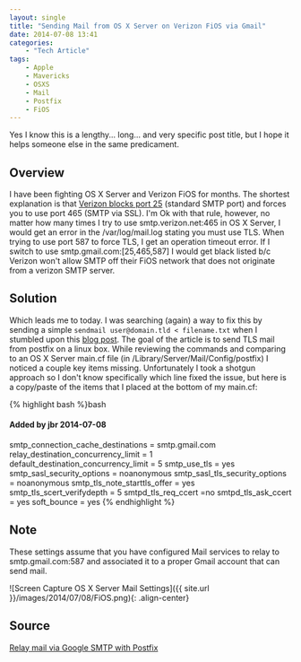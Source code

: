```yaml
---
layout: single
title: "Sending Mail from OS X Server on Verizon FiOS via Gmail"
date: 2014-07-08 13:41
categories:
    - "Tech Article"
tags:
    - Apple
    - Mavericks
    - OSXS
    - Mail
    - Postfix
    - FiOS
---
```


Yes I know this is a lengthy... long... and very specific post title, but I hope it helps someone else in the same predicament.

Overview
---

I have been fighting OS X Server and Verizon FiOS for months.  The shortest explanation is that [Verizon blocks port 25][verizon] (standard SMTP port) and forces you to use port 465 (SMTP via SSL).  I'm Ok with that rule, however, no matter how many times I try to use smtp.verizon.net:465 in OS X Server, I would get an error in the /var/log/mail.log stating you must use TLS.  When trying to use port 587 to force TLS, I get an operation timeout error.  If I switch to use smtp.gmail.com:[25,465,587] I would get black listed b/c Verizon won't allow SMTP off their FiOS network that does not originate from a verizon SMTP server.

Solution
---

Which leads me to today.  I was searching (again) a way to fix this by sending a simple ```sendmail user@domain.tld < filename.txt``` when I stumbled upon this [blog post][wormly].  The goal of the article is to send TLS mail from postfix on a linux box.  While reviewing the commands and comparing to an OS X Server main.cf file (in /Library/Server/Mail/Config/postfix) I noticed a couple key items missing.  Unfortunately I took a shotgun approach so I don't know specifically which line fixed the issue, but here is a copy/paste of the items that I placed at the bottom of my main.cf:

{% highlight bash %}bash
#### Added by jbr 2014-07-08
smtp_connection_cache_destinations = smtp.gmail.com
relay_destination_concurrency_limit = 1
default_destination_concurrency_limit = 5
smtp_use_tls = yes
smtp_sasl_security_options = noanonymous
smtp_sasl_tls_security_options = noanonymous
smtp_tls_note_starttls_offer = yes
smtp_tls_scert_verifydepth = 5
smtpd_tls_req_ccert =no
smtpd_tls_ask_ccert = yes
soft_bounce = yes
{% endhighlight %}

Note
---

These settings assume that you have configured Mail services to relay to smtp.gmail.com:587 and associated it to a proper Gmail account that can send mail.

![Screen Capture OS X Server Mail Settings]({{ site.url }}/images/2014/07/08/FiOS.png){: .align-center}

Source
---
[Relay mail via Google SMTP with Postfix][wormly]

[verizon]: http://www.verizon.com/Support/Residential/internet/highspeed/general+support/top+questions/questionsone/124274.htm
[wormly]: https://blog.wormly.com/2008/11/05/relay-gmail-google-smtp-postfix/
